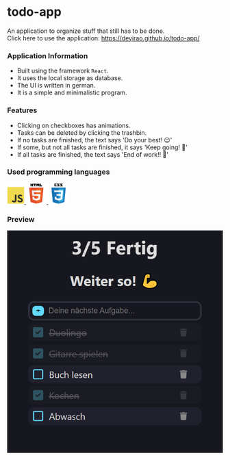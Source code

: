 # todo-app
An application to organize stuff that still has to be done.  
Click here to use the application: https://deyirao.github.io/todo-app/

### Application Information
* Built using the framework `React`.
* It uses the local storage as database.
* The UI is written in german.
* It is a simple and minimalistic program.

### Features
* Clicking on checkboxes has animations.
* Tasks can be deleted by clicking the trashbin.
* If no tasks are finished, the text says 'Do your best! 😉'
* If some, but not all tasks are finished, it says 'Keep going! 💪'
* If all tasks are finished, the text says 'End of work!! 🍻'

<h3 align="left">Used programming languages</h3>
<a href="https://developer.mozilla.org/en-US/docs/Web/JavaScript" target="_blank" rel="noreferrer"> <img src="https://raw.githubusercontent.com/devicons/devicon/master/icons/javascript/javascript-original.svg" alt="javascript" width="40" height="40"/> </a>
<a href="https://www.w3.org/html/" target="_blank" rel="noreferrer"> <img src="https://raw.githubusercontent.com/devicons/devicon/master/icons/html5/html5-original-wordmark.svg" alt="html5" width="48" height="48"/> </a>
<a href="https://www.w3schools.com/css/" target="_blank" rel="noreferrer"> <img src="https://raw.githubusercontent.com/devicons/devicon/master/icons/css3/css3-original-wordmark.svg" alt="css3" width="48" height="48"/> </a>

### Preview
<img align="left" alt="Coding" width="600" src="./anwendungsbeispiel.png">
